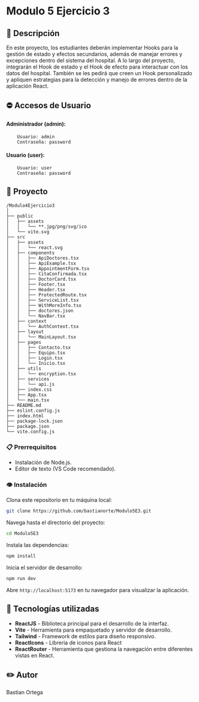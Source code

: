 # Modulo 5 Ejercicio 3

## 📖 Descripción
En este proyecto, los estudiantes deberán implementar Hooks para la gestión de estado y
efectos secundarios, además de manejar errores y excepciones dentro del sistema del hospital.
A lo largo del proyecto, integrarán el Hook de estado y el Hook de efecto para interactuar con
los datos del hospital. También se les pedirá que creen un Hook personalizado y apliquen
estrategias para la detección y manejo de errores dentro de la aplicación React.

## :no_entry: Accesos de Usuario

#### Administrador (admin):
        Usuario: admin
        Contraseña: password

#### Usuario (user):
        Usuario: user
        Contraseña: password


## 📁 Proyecto

```plaintext
/Modulo4Ejercicio3
│
├── public
│   ├── assets
│   │   └── **.jpg/png/svg/ico
│   └── vite.svg
├── src
│   ├── assets
│   │   └── react.svg
│   ├── components
│   │   ├── ApiDoctores.tsx
│   │   ├── ApiExample.tsx
│   │   ├── AppointmentForm.tsx
│   │   ├── CitaConfirmada.tsx
│   │   ├── DoctorCard.tsx
│   │   ├── Footer.tsx
│   │   ├── Header.tsx
│   │   ├── ProtectedRoute.tsx
│   │   ├── ServiceList.tsx
│   │   ├── WithMoreInfo.tsx
│   │   ├── doctores.json
│   │   └── NavBar.tsx
│   ├── context
│   │   └── AuthContext.tsx
│   ├── layout
│   │   └── MainLayout.tsx
│   ├── pages
│   │   ├── Contacto.tsx
│   │   ├── Equipo.tsx
│   │   ├── Login.tsx
│   │   └── Inicio.tsx
│   ├── utils
│   │   └── encryption.tsx
│   ├── services
│   │   └── api.js
│   ├── index.css
│   ├── App.tsx
│   └── main.tsx
├── README.md
├── eslint.config.js
├── index.html
├── package-lock.json
├── package.json
└── vite.config.js
```

### 📋 Prerrequisitos 

- Instalación de Node.js.
- Editor de texto (VS Code recomendado).

### 👁️ Instalación

Clona este repositorio en tu máquina local:

```bash
git clone https://github.com/bastianorte/Modulo5E3.git
```

Navega hasta el directorio del proyecto:

```bash
cd Modulo5E3
```

Instala las dependencias:

```bash
npm install
```

Inicia el servidor de desarrollo:

```bash
npm run dev
```

Abre `http://localhost:5173` en tu navegador para visualizar la aplicación.


## 🔧 Tecnologías utilizadas

- **ReactJS** - Biblioteca principal para el desarrollo de la interfaz.
- **Vite** - Herramienta para empaquetado y servidor de desarrollo.
- **Tailwind** - Framework de estilos para diseño responsivo.
- **ReactIcons** - Libreria de iconos para React
- **ReactRouter** - Herramienta que gestiona la navegación entre diferentes vistas en React.

## :pencil2: Autor
Bastian Ortega
